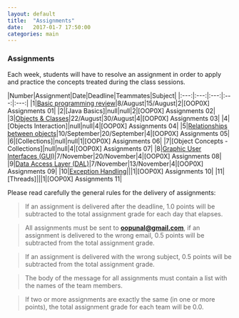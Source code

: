 ```yaml
---
layout: default
title:  "Assignments"
date:   2017-01-7 17:50:00
categories: main
---
```


### Assignments 

Each week, students will have to resolve an assignment in order to apply and practice the concepts treated during the class sessions. 

|Number|Assignment|Date|Deadline|Teammates|Subject|
|:---:|:---:|:---:|:---:|:---:|
|1|[Basic programming review](https://drive.google.com/open?id=0B6uYBzkBeRiaWkk2QlhNVnJQZkE)|8/August|15/August|2|[OOP0X] Assignments 01|
|2|[Java Basics]|null|null|2|[OOP0X] Assignments 02|
|3|[Objects & Classes](https://drive.google.com/open?id=0B6uYBzkBeRiaM1V0V0MzOXZmRFU)|22/August|30/August|4|[OOP0X] Assignments 03|
|4|[Objects Interaction]|null|null|4|[OOP0X] Assignments 04|
|5|[Relationships between objects](https://drive.google.com/open?id=0B6uYBzkBeRiaTzJhNlZlN1FpUEE)|10/September|20/September|4|[OOP0X] Assignments 05|
|6|[Collections]|null|null|1|[OOP0X] Assignments 06|
|7|[Object Concepts - Collections]|null|null|4|[OOP0X] Assignments 07|
|8|[Graphic User Interfaces (GUI)](https://drive.google.com/open?id=1wdnvQhEIm06Xb3MqEjCHnoGCfakvh5Bx)|7/November|20/November|4|[OOP0X] Assignments 08|
|9|[Data Access Layer (DAL)](https://drive.google.com/open?id=19NtF2TUDQAPMYyaShBwFIW6IyygNHHA4)|7/November|13/November|4|[OOP0X] Assignments 09|
|10|[Exception Handling](https://drive.google.com/open?id=1BbrztK8g87qvgCJCmphrvQcMkTWn6mJw)|||1|[OOP0X] Assignments 10|
|11|[Threads]|||1|[OOP0X] Assignments 11|

Please read carefully the general rules for the delivery of assignments:

> If an assignment is delivered after the deadline, 1.0 points will be subtracted to the total assignment grade for each day that elapses. 

> All assignments must be sent to **oopunal@gmail.com**, if an assignment is delivered to the wrong email, 0.5 points will be subtracted from the total assignment grade.

> If an assignment is delivered with the wrong subject, 0.5 points will be subtracted from the total assignment grade.

> The body of the message for all assignments must contain a list with the names of the team members. 

> If two or more assignments are exactly the same (in one or more points), the total assignment grade for each team will be 0.0. 
